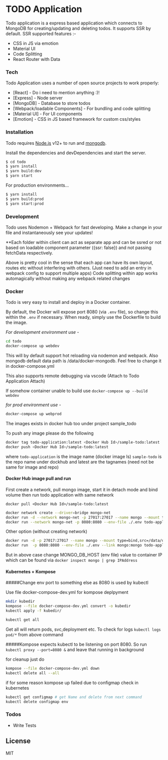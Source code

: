# TODO Application

Todo application is a express based application which connects to MongoDB for creating/updating and deleting todos. It supports SSR by default. SSR supported features :-

-   CSS in JS via emotion
-   Material UI
-   Code Splitting
-   React Router with Data

### Tech

Todo Application uses a number of open source projects to work properly:

-   [React] - Do i need to mention anything :)!
-   [Express] - Node server
-   [MongoDB] - Database to store todos
-   [Webpack/loadable Components] - For bundling and code splitting
-   [Material UI] - For UI components
-   [Emotion] - CSS in JS based framework for custom css/styles

### Installation

Todo requires [Node.js](https://nodejs.org/) v12+ to run and [mongodb](https://docs.mongodb.com/guides/server/install/).

Install the dependencies and devDependencies and start the server.

```sh
$ cd todo
$ yarn install
$ yarn build:dev
$ yarn start
```

For production environments...

```sh
$ yarn install
$ yarn build:prod
$ yarn start:prod

```

### Development

Todo uses Nodemon + Webpack for fast developing.
Make a change in your file and instantaneously see your updates!

\*\*Each folder within client can act as separate app and can be ssred or not based on loadable component parameter ({ssr: false}) and not passing fetchData respectively.

Above is pretty cool in the sense that each app can have its own layout, routes etc without interfering with others. (Just need to add an entry in webpack config to support multiple apps)
Code splitting within app works automagically without making any webpack related changes

### Docker

Todo is very easy to install and deploy in a Docker container.

By default, the Docker will expose port 8080 (via `.env` file), so change this within the `.env` if necessary. When ready, simply use the Dockerfile to build the image.

_For development environment use -_

```sh
cd todo
docker-compose up webdev
```

This will by default support hot reloading via nodemon and webpack. Also mongodb default data path is /data/docker-mongodb. Feel free to change it in docker-compose.yml

This also supports remote debugging via vscode (Attach to Todo Application Attach)

If somehow container unable to build use
`docker-compose up --build webdev`

_for prod environment use -_

```sh
docker-compose up webprod
```

The images exists in docker hub too under project sample_todo

To push any image please do the following

```sh
docker tag todo-application:latest <Docker Hub Id>/sample-todo:latest
docker push <Docker Hub Id>/sample-todo:latest
```

where `todo-application` is the image name (docker image ls)
`sample-todo` is the repo name under dockhub
and latest are the tagnames (need not be same for image and repo)

#### Docker Hub image pull and run

First create a network, pull mongo image, start it in detach mode and bind volume
then run todo application with same network

```code
docker pull <Docker Hub Id>/sample-todo:latest
```

```sh
docker network create --driver=bridge mongo-net
docker run -d --network mongo-net -p 27017:27017 --name mongo --mount type=bind,src=/data/docker-mongodb/,target=/data/db mongo:3
docker run --network mongo-net -p 8080:8080 --env-file ./.env todo-application
```

Other option (without creating network)

```sh
docker run -d -p 27017:27017 --name mongo --mount type=bind,src=/data/docker-mongodb/,target=/data/db mongo:3
docker run  -p 8080:8080 --env-file ./.env --link mongo:mongo todo-application
```

But in above case change MONGO_DB_HOST (env file) value to container IP which can be found via `docker inspect mongo | grep IPAddress`

#### Kubernetes + Kompose

#####Change env port to something else as 8080 is used by kubectl

Use file docker-compose-dev.yml for kompose deplpyment

```sh
mkdir kubedir
kompose --file docker-compose-dev.yml convert -o kubedir
kubectl apply -f kubedir/
```

```sh
kubectl get all
```

Get all will return pods, svc,deployment etc. To check for logs
`kubectl logs pod/*` from above command

#####Kompose expects kubectl to be listening on port 8080. So run `kubectl proxy --port=8080 &` and leave that running in background

for cleanup just do

```sh
kompose --file docker-compose-dev.yml down
kubectl delete all --all
```

if for some reason kompose up failed due to configmap check in kubernetes

```sh
kubectl get configmap # get Name and delete from next command
kubectl delete configmap env
```

### Todos

-   Write Tests

## License

MIT
